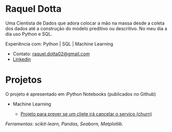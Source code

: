 # Raquel Dotta

Uma Cientista de Dados que adora colocar a mão na massa desde a coleta dos dados até a construção do modelo preditivo ou descritivo. No meu dia a dia uso Python e SQL.

Experiência com: Python | SQL | Machine Learning 

  * Contato: raquel.dotta02@gmail.com 
  * [Linkedin](https://www.linkedin.com/in/raqueldotta/)

# Projetos

 O projeto é apresentado em iPython Notebooks (publicados no Github)

* Machine Learning

  *   [Projeto para prever se um cliete irá cancelar o serviço (churn)](https://github.com/raquelddt/Portflio/blob/main/Case-churn_Raquel%20Dotta.ipynb)

_Ferramentas: scikit-learn, Pandas, Seaborn, Matplotlib._
